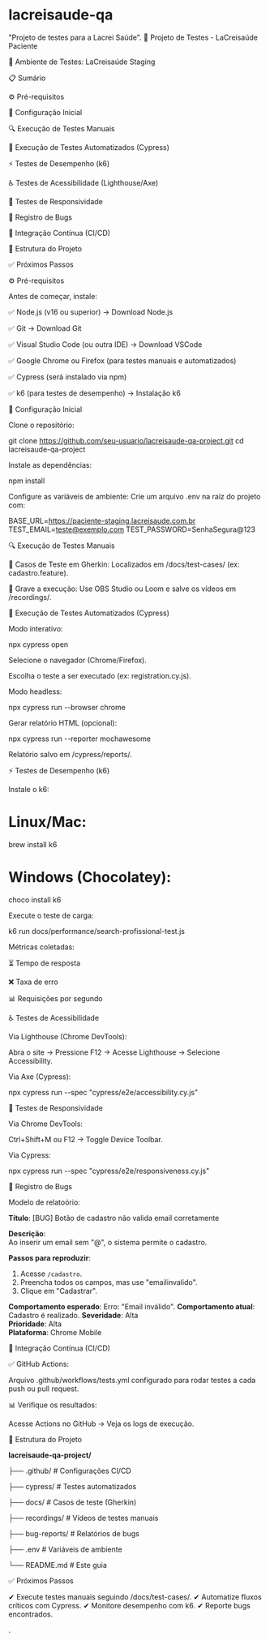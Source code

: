 # lacreisaude-qa
"Projeto de testes para a Lacrei Saúde".
📌 Projeto de Testes - LaCreisaúde Paciente

🔗 Ambiente de Testes: LaCreisaúde Staging

📋 Sumário

⚙️ Pré-requisitos

🚀 Configuração Inicial

🔍 Execução de Testes Manuais

🤖 Execução de Testes Automatizados (Cypress)

⚡ Testes de Desempenho (k6)

♿ Testes de Acessibilidade (Lighthouse/Axe)

📱 Testes de Responsividade

🐞 Registro de Bugs

🔄 Integração Contínua (CI/CD)

📂 Estrutura do Projeto

✅ Próximos Passos

⚙️ Pré-requisitos

Antes de começar, instale:

✅ Node.js (v16 ou superior) → Download Node.js

✅ Git → Download Git

✅ Visual Studio Code (ou outra IDE) → Download VSCode

✅ Google Chrome ou Firefox (para testes manuais e automatizados)

✅ Cypress (será instalado via npm)

✅ k6 (para testes de desempenho) → Instalação k6

🚀 Configuração Inicial

Clone o repositório:

git clone https://github.com/seu-usuario/lacreisaude-qa-project.git
cd lacreisaude-qa-project

Instale as dependências:

npm install

Configure as variáveis de ambiente: Crie um arquivo .env na raiz do projeto com:

BASE_URL=https://paciente-staging.lacreisaude.com.br
TEST_EMAIL=teste@exemplo.com
TEST_PASSWORD=SenhaSegura@123

🔍 Execução de Testes Manuais

📄 Casos de Teste em Gherkin: Localizados em /docs/test-cases/ (ex: cadastro.feature).

🎥 Grave a execução: Use OBS Studio ou Loom e salve os vídeos em /recordings/.

🤖 Execução de Testes Automatizados (Cypress)

Modo interativo:

npx cypress open

Selecione o navegador (Chrome/Firefox).

Escolha o teste a ser executado (ex: registration.cy.js).

Modo headless:

npx cypress run --browser chrome

Gerar relatório HTML (opcional):

npx cypress run --reporter mochawesome

Relatório salvo em /cypress/reports/.

⚡ Testes de Desempenho (k6)

Instale o k6:

# Linux/Mac:
brew install k6

# Windows (Chocolatey):
choco install k6

Execute o teste de carga:

k6 run docs/performance/search-profissional-test.js

Métricas coletadas:

⏳ Tempo de resposta

❌ Taxa de erro

📊 Requisições por segundo

♿ Testes de Acessibilidade

Via Lighthouse (Chrome DevTools):

Abra o site → Pressione F12 → Acesse Lighthouse → Selecione Accessibility.

Via Axe (Cypress):

npx cypress run --spec "cypress/e2e/accessibility.cy.js"

📱 Testes de Responsividade

Via Chrome DevTools:

Ctrl+Shift+M ou F12 → Toggle Device Toolbar.

Via Cypress:

npx cypress run --spec "cypress/e2e/responsiveness.cy.js"

🐞 Registro de Bugs

Modelo de relatoório:

**Título**: [BUG] Botão de cadastro não valida email corretamente

**Descrição**:  
Ao inserir um email sem "@", o sistema permite o cadastro.

**Passos para reproduzir**:  
1. Acesse `/cadastro`.
2. Preencha todos os campos, mas use "emailinvalido".
3. Clique em "Cadastrar".

**Comportamento esperado**: Erro: "Email inválido".
**Comportamento atual**: Cadastro é realizado.
**Severidade**: Alta  
**Prioridade**: Alta  
**Plataforma**: Chrome Mobile  

🔄 Integração Contínua (CI/CD)

✅ GitHub Actions:

Arquivo .github/workflows/tests.yml configurado para rodar testes a cada push ou pull request.

📊 Verifique os resultados:

Acesse Actions no GitHub → Veja os logs de execução.

📂 Estrutura do Projeto

**lacreisaude-qa-project/**

├── .github/               # Configurações CI/CD

├── cypress/               # Testes automatizados

├── docs/                  # Casos de teste (Gherkin)

├── recordings/            # Vídeos de testes manuais

├── bug-reports/           # Relatórios de bugs

├── .env                   # Variáveis de ambiente

└── README.md              # Este guia

✅ Próximos Passos

✔ Execute testes manuais seguindo /docs/test-cases/. ✔ Automatize fluxos críticos com Cypress. ✔ Monitore desempenho com k6. ✔ Reporte bugs encontrados.

.